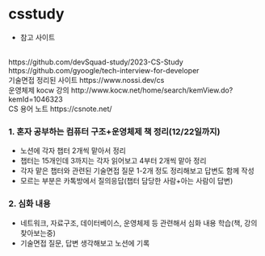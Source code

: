 # csstudy

- 참고 사이트
<br>
https://github.com/devSquad-study/2023-CS-Study
<br>
https://github.com/gyoogle/tech-interview-for-developer
<br>
기술면접 정리된 사이트
https://www.nossi.dev/cs
<br>
운영체제 kocw 강의
http://www.kocw.net/home/search/kemView.do?kemId=1046323
<br>
CS 용어 노트
https://csnote.net/


### 1. 혼자 공부하는 컴퓨터 구조+운영체제 책 정리(12/22일까지)

- 노션에 각자 챕터 2개씩 맡아서 정리
- 챕터는 15개인데 3까지는 각자 읽어보고 4부터 2개씩 맡아 정리
- 각자 맡은 챕터와 관련된 기술면접 질문 1-2개 정도 정리해보고 답변도 함께 작성
- 모르는 부분은 카톡방에서 질의응답(챕터 담당한 사람+아는 사람이 답변)

### 2. 심화 내용

- 네트워크, 자료구조, 데이터베이스, 운영체제 등 관련해서 심화 내용 학습(책, 강의 찾아보는중)
- 기술면접 질문, 답변 생각해보고 노션에 기록


